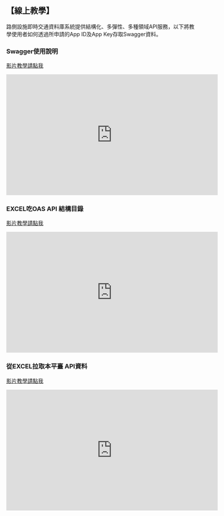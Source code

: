 ## 【線上教學】

路側設施即時交通資料庫系統提供結構化、多彈性、多種領域API服務，以下將教學使用者如何透過所申請的App ID及App Key存取Swagger資料。

### Swagger使用說明

[影片教學請點我](https://youtu.be/hDTEJAxW0Rs)

<center><iframe width="560" height="320" src="https://www.youtube.com/embed/hDTEJAxW0Rs" frameborder="0" gesture="media" allowfullscreen></iframe></center>


### EXCEL吃OAS API 結構目錄

[影片教學請點我](https://goo.gl/yYoYmm)

<div><iframe width="560" height="320" src="https://www.youtube.com/embed/8ypMktRRL88" frameborder="0" gesture="media" allowfullscreen></iframe></div>


### 從EXCEL拉取本平臺 API資料

[影片教學請點我](https://goo.gl/J6EV52)

<center><iframe width="560" height="320" src="https://www.youtube.com/embed/8ypMktRRL88" frameborder="0" gesture="media" allowfullscreen></iframe></center>



